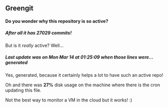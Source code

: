 ## Greengit

#### Do you wonder why this repository is so active?

##### After all it has 27029 commits!

But is it *really* active? Well...

##### Last update was on Mon Mar 14 at 01:25:09 when those lines were... generated

Yes, generated, because it certainly helps a lot to have such an active repo!

Oh and there was **27%** disk usage on the machine
where there is the cron updating this file.

Not the best way to monitor a VM in the cloud but it works! :)
